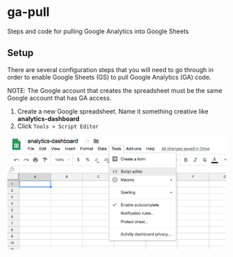 # ga-pull
Steps and code for pulling Google Analytics into Google Sheets

## Setup

There are several configuration steps that you will need to go through in order to enable Google Sheets (GS) to pull Google Analytics (GA) code.

NOTE: The Google account that creates the spreadsheet must be the same Google account that has GA access.

1. Create a new Google spreadsheet. Name it something creative like **analytics-dashboard**
2. Click `Tools > Script Editor`

![alt text](https://github.com/akanik/ga-pull/raw/master/img/ga-pull-1-sync-script.png "google-sync-script")

